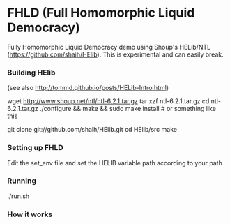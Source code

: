 FHLD (Full Homomorphic Liquid Democracy)
====
Fully Homomorphic Liquid Democracy demo using Shoup's HELib/NTL (https://github.com/shaih/HElib). This is experimental and can easily break.

### Building HElib
(see also http://tommd.github.io/posts/HELib-Intro.html)

  wget http://www.shoup.net/ntl/ntl-6.2.1.tar.gz
  tar xzf ntl-6.2.1.tar.gz
  cd ntl-6.2.1.tar.gz
  ./configure && make && sudo make install # or something like this

  git clone git://github.com/shaih/HElib.git
  cd HElib/src
  make

### Setting up FHLD

Edit the set_env file and set the HELIB variable path according to your path

### Running

  ./run.sh

### How it works